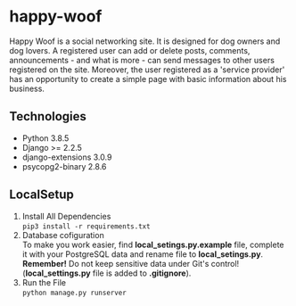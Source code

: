 # happy-woof
Happy Woof is a social networking site. It is designed for dog owners and dog lovers. A registered user can add or delete posts, comments, announcements -  and what is more - can send messages to other users registered on the site. Moreover, the user registered as a 'service provider' has an opportunity to create a simple page with basic information about his business.

## Technologies
* Python 3.8.5
* Django >= 2.2.5
* django-extensions 3.0.9
* psycopg2-binary 2.8.6

## LocalSetup
1) Install All Dependencies  
`pip3 install -r requirements.txt`
2) Database cofiguration  
To make you work easier, find **local_setings.py.example** file, complete it 
with your PostgreSQL data and rename file to **local_setings.py**.  
**Remember!** Do not keep sensitive data under Git's control! (**local_settings.py** file is added to **.gitignore**).   
3) Run the File  
`python manage.py runserver`

